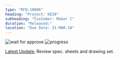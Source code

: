 ```yaml
---
type: "RFQ-18006"
heading: "Project: KE30"
subheading: "Customer: Maker C"
duration: "Released:"
location: "Due Date: 31-MAR-18"
---
```


![wait for approve](https://res.cloudinary.com/sdees-reallife/image/upload/v1522740549/EGS-wait-for-approve-yellow.svg)
![progress](https://res.cloudinary.com/sdees-reallife/image/upload/v1522745053/01.jpg)

[Latest Update:](www.sdee.co) Review spec. sheets and drawing set.
